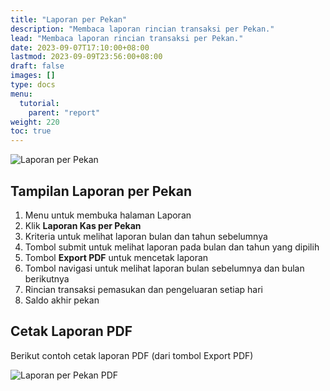 ```yaml
---
title: "Laporan per Pekan"
description: "Membaca laporan rincian transaksi per Pekan."
lead: "Membaca laporan rincian transaksi per Pekan."
date: 2023-09-07T17:10:00+08:00
lastmod: 2023-09-09T23:56:00+08:00
draft: false
images: []
type: docs
menu:
  tutorial:
    parent: "report"
weight: 220
toc: true
---
```


![Laporan per Pekan](images/desktop-view/11-laporan-kas-per-pekan.jpg "Laporan per Pekan")

## Tampilan Laporan per Pekan

1. Menu untuk membuka halaman Laporan
1. Klik **Laporan Kas per Pekan**
1. Kriteria untuk melihat laporan bulan dan tahun sebelumnya
1. Tombol submit untuk melihat laporan pada bulan dan tahun yang dipilih
1. Tombol **Export PDF** untuk mencetak laporan
1. Tombol navigasi untuk melihat laporan bulan sebelumnya dan bulan berikutnya
1. Rincian transaksi pemasukan dan pengeluaran setiap hari
1. Saldo akhir pekan

## Cetak Laporan PDF

Berikut contoh cetak laporan PDF (dari tombol Export PDF)

![Laporan per Pekan PDF](images/desktop-view/11-laporan-kas-per-pekan-pdf.jpg "Laporan per Pekan PDF")
